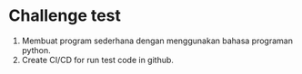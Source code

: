 # Challenge test

1. Membuat program sederhana dengan menggunakan bahasa programan python.
2. Create CI/CD for run test code in github.

